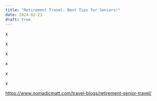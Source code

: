 ```yaml
---
title: "Retirement Travel: Best Tips for Seniors!"
date: 2024-02-23
draft: true
---
```


x  
  
  
  
  
  
  
  
  
x

x

x

x

x

https://www.nomadicmatt.com/travel-blogs/retirement-senior-travel/
